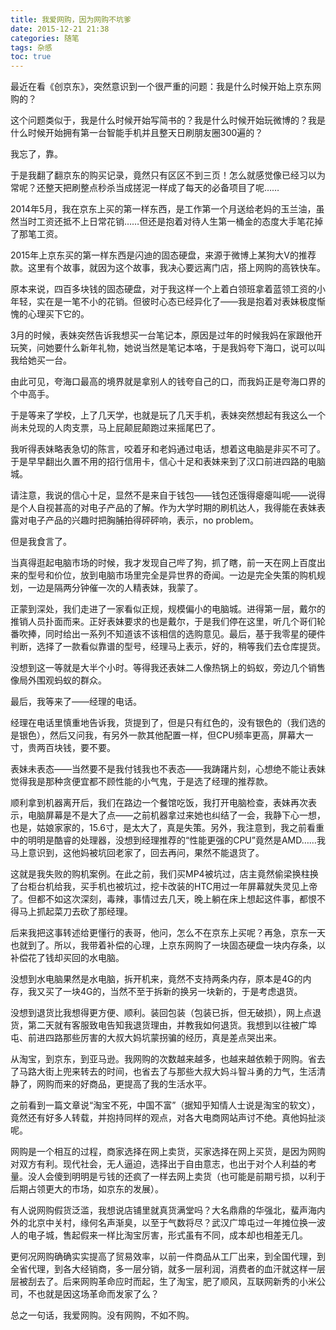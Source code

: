 ```yaml
---
title: 我爱网购，因为网购不坑爹
date: 2015-12-21 21:38
categories: 随笔
tags: 杂感
toc: true
---
```

最近在看《创京东》，突然意识到一个很严重的问题：我是什么时候开始上京东网购的？

这个问题类似于，我是什么时候开始写简书的？我是什么时候开始玩微博的？我是什么时候开始拥有第一台智能手机并且整天日刷朋友圈300遍的？

我忘了，靠。

于是我翻了翻京东的购买记录，竟然只有区区不到三页！怎么就感觉像已经习以为常呢？还整天把刷整点秒杀当成搓泥一样成了每天的必备项目了呢……

2014年5月，我在京东上买的第一样东西，是工作第一个月送给老妈的玉兰油，虽然当时工资还抵不上日常花销……但还是抱着对待人生第一桶金的态度大手笔花掉了那笔工资。

2015年上京东买的第一样东西是闪迪的固态硬盘，来源于微博上某狗大V的推荐款。这里有个故事，就因为这个故事，我决心要远离门店，搭上网购的高铁快车。

原本来说，四百多块钱的固态硬盘，对于我这样一个上着白领班拿着蓝领工资的小年轻，实在是一笔不小的花销。但彼时心态已经异化了——我是抱着对表妹极度惭愧的心理买下它的。

3月的时候，表妹突然告诉我想买一台笔记本，原因是过年的时候我妈在家跟他开玩笑，问她要什么新年礼物，她说当然是笔记本咯，于是我妈夸下海口，说可以叫我给她买一台。

由此可见，夸海口最高的境界就是拿别人的钱夸自己的口，而我妈正是夸海口界的个中高手。

于是等来了学校，上了几天学，也就是玩了几天手机，表妹突然想起有我这么一个尚未兑现的人肉支票，马上屁颠屁颠跑过来摇尾巴了。

我听得表妹略表急切的陈言，咬着牙和老妈通过电话，想着这电脑是非买不可了。于是早早翻出久置不用的招行信用卡，信心十足和表妹来到了汉口前进四路的电脑城。

请注意，我说的信心十足，显然不是来自于钱包——钱包还饿得瘪瘪叫呢——说得是个人自视甚高的对电子产品的了解。作为大学时期的刷机达人，我得能在表妹表露对电子产品的兴趣时把胸脯拍得砰砰响，表示，no problem。

但是我食言了。

当真得逛起电脑市场的时候，我才发现自己哔了狗，抓了瞎，前一天在网上百度出来的型号和价位，放到电脑市场里完全是异世界的奇闻。一边是完全失策的购机规划，一边是隔两分钟催一次的人精表妹，我蒙了。

正蒙到深处，我们走进了一家看似正规，规模偏小的电脑城。进得第一层，戴尔的推销人员扑面而来。正好表妹要求的也是戴尔，于是我们停在这里，听几个哥们轮番吹捧，同时给出一系列不知道该不该相信的选购意见。最后，基于我零星的硬件判断，选择了一款看似靠谱的型号，经理马上表示，好的，稍等我们去仓库提货。

没想到这一等就是大半个小时。等得我还表妹二人像热锅上的蚂蚁，旁边几个销售像局外围观蚂蚁的群众。

最后，我等来了——经理的电话。

经理在电话里慎重地告诉我，货提到了，但是只有红色的，没有银色的（我们选的是银色），然后又问我，有另外一款其他配置一样，但CPU频率更高，屏幕大一寸，贵两百块钱，要不要。

表妹未表态——当然要不是我付钱我也不表态——我踌躇片刻，心想绝不能让表妹觉得我是那种贪便宜都不顾性能的小气鬼，于是选了经理的推荐款。

顺利拿到机器离开后，我们在路边一个餐馆吃饭，我打开电脑检查，表妹再次表示，电脑屏幕是不是大了点——之前机器拿过来她也纠结了一会，我静下心一想，也是，姑娘家家的，15.6寸，是太大了，真是失策。另外，我注意到，我之前看重中的明明是酷睿的处理器，没想到经理推荐的“性能更强的CPU”竟然是AMD……我马上意识到，这他妈被坑回老家了，回去再问，果然不能退货了。

这就是我失败的购机案例。在此之前，我们买MP4被坑过，店主竟然偷梁换柱换了台柜台机给我，买手机也被坑过，挖卡改装的HTC用过一年屏幕就失灵见上帝了。但都不如这次深刻，毒辣，事情过去几天，晚上躺在床上想起这件事，都恨不得马上抓起菜刀去砍了那经理。

后来我把这事转述给更懂行的表哥，他问，怎么不在京东上买呢？再急，京东一天也就到了。所以，我带着补偿的心理，上京东网购了一块固态硬盘一块内存条，以补偿花了钱却买回的水电脑。

没想到水电脑果然是水电脑，拆开机来，竟然不支持两条内存，原本是4G的内存，我又买了一块4G的，当然不至于拆新的换另一块新的，于是考虑退货。

没想到退货比我想得更方便、顺利。装回包装（包装已拆，但无破损），网上点退货，第二天就有客服致电告知我退货理由，并教我如何退货。我想到以往被广埠屯、前进四路那些厉害的大叔大妈坑蒙拐骗的经历，真是差点哭出来。

从淘宝，到京东，到亚马逊。我网购的次数越来越多，也越来越依赖于网购。省去了马路大街上兜来转去的时间，也省去了与那些大叔大妈斗智斗勇的力气，生活清静了，网购而来的好商品，更提高了我的生活水平。

之前看到一篇文章说“淘宝不死，中国不富”（据知乎知情人士说是淘宝的软文），竟然还有好多人转载，并抱持同样的观点，对各大电商网站声讨不绝。真他妈扯淡呢。

网购是一个相互的过程，商家选择在网上卖货，买家选择在网上买货，是因为网购对双方有利。现代社会，无人逼迫，选择出于自由意志，也出于对个人利益的考量。没人会傻到明明是亏钱的还疯了一样去网上卖货（也可能是前期亏损，以利于后期占领更大的市场，如京东的发展）。

有人说网购假货泛滥，我想说店铺里就真货满堂吗？大名鼎鼎的华强北，蜚声海内外的北京中关村，缘何名声渐臭，以至于气数将尽？武汉广埠屯过一年摊位换一波人的电子城，售起假来一样比淘宝厉害，形式虽有不同，成本却也相差无几。

更何况网购确确实实提高了贸易效率，以前一件商品从工厂出来，到全国代理，到全省代理，到各大经销商，多一层分销，就多一层利润，消费者的血汗就这样一层层被刮去了。后来网购革命应时而起，生了淘宝，肥了顺风，互联网新秀的小米公司，不也就是因这场革命而发家了么？

总之一句话，我爱网购。没有网购，不如不购。
